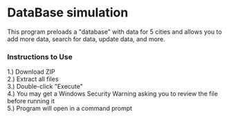 # DataBase simulation
This program preloads a "database" with data for 5 cities and allows you to add more data, search for data, update data, and more.


### Instructions to Use
1.) Download ZIP <br />
2.) Extract all files <br />
3.) Double-click "Execute" <br /> 
4.) You may get a Windows Security Warning asking you to review the file before running it <br />
5.) Program will open in a command prompt 
